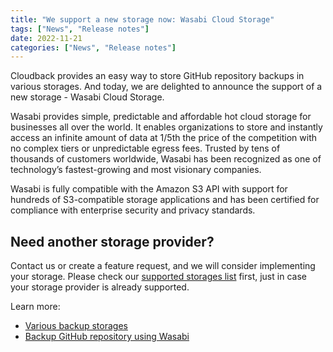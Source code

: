 ```yaml
---
title: "We support a new storage now: Wasabi Cloud Storage"
tags: ["News", "Release notes"]
date: 2022-11-21
categories: ["News", "Release notes"]
---
```


Cloudback provides an easy way to store GitHub repository backups in various storages. And today, we are delighted to announce the support of a new storage - Wasabi Cloud Storage. 

Wasabi provides simple, predictable and affordable hot cloud storage for businesses all over the world. It enables organizations to store and instantly access an infinite amount of data at 1/5th the price of the competition with no complex tiers or unpredictable egress fees. Trusted by tens of thousands of customers worldwide, Wasabi has been recognized as one of technology’s fastest-growing and most visionary companies.

Wasabi is fully compatible with the Amazon S3 API with support for hundreds of S3-compatible storage applications and has been certified for compliance with enterprise security and privacy standards.

## Need another storage provider?

Contact us or create a feature request, and we will consider implementing your storage. Please check our [supported storages list](https://docs.cloudback.it/features/various-backup-storages/#supported-storages) first, just in case your storage provider is already supported.

Learn more: 
 - [Various backup storages](https://docs.cloudback.it/features/various-backup-storages/) 
 - [Backup GitHub repository using Wasabi](https://docs.cloudback.it/custom-storages/wasabi/) 